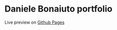 # Daniele Bonaiuto portfolio

Live preview on [Github Pages](https://marlene32100.github.io/danielebonaiuto/)
